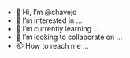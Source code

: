 - 👋 Hi, I’m @chavejc
- 👀 I’m interested in ...
- 🌱 I’m currently learning ...
- 💞️ I’m looking to collaborate on ...
- 📫 How to reach me ...

<!---
chavejc/chavejc is a ✨ special ✨ repository because its `README.md` (this file) appears on your GitHub profile.
You can click the Preview link to take a look at your changes.
--->
